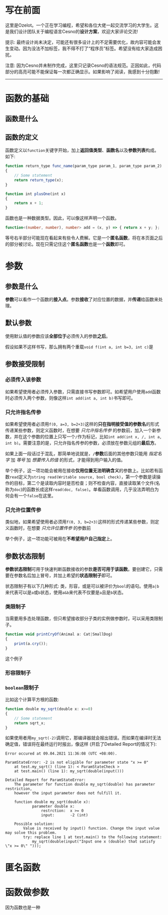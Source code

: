 写在前面
================

这里是Ozelot。一个正在学习编程，希望和各位大佬一起交流学习的大学生。这是我们设计团队关于编程语言Cesno的**设计方案**，欢迎大家评论交流!

提示: 最终设计尚未决定，可能还有很多设计上的不足需要优化，故内容可能会发生变动。因为没法不加标签，我不得不打了“程序员”标签。希望没有给大家造成困扰。

注意: 因为Cesno并未制作完成，这里只记录Cesno的语法规范。正因如此，代码部分的高亮可能不能保证每一次都正确显示。如果影响了阅读，我感到十分抱歉!

----

函数的基础
================

## 函数是什么



## 函数的定义

函数定义以`function`关键字开始，加上**返回值类型**、**函数名**以及**参数列表**构成。如下:

```typescript
function return_type func_name(param_type param_1, param_type param_2)
{
    // Some statement
    return return_type(x);
}
```

```typescript
function int plusOne(int x)
{
    return x + 1;
}
```

函数也是一种数据类型。因此，可以像这样声明一个函数。

```typescript
function<(number, number), number> add = (x, y) => { return x + y; };
```

等号右半部分可能现在看起来有些令人费解。它是一个**匿名函数**，将在本页面之后的部分被讨论。现在只需记住这个**匿名函数**也是一个**函数**即可。

# 参数

## 参数是什么

**参数**可以看作一个函数的**接入点**。参数**接收**了对应位置的数据，并**传递**给函数来处理。

## 默认参数

使用默认值的参数应该**全部位于**必须传入的参数**之后**。

假设如果不这样书写，那么拥有两个重载`void f(int a, int b=3, int c)`是

## 参数接受限制

### 必须传入该参数

如果希望使用者必须传入参数，只需直接书写参数即可。如希望用户使用`add`函数时必须传入两个参数，则像这样`int add(int a, int b)`书写即可。

### 只允许指名传参

如果希望使用者必须用`f(0, a=3, b=2+3)`这样的**只在指明接受值的参数名**的形式传递某些参数，则定义函数时，在想要 *只允许指名传参* 的参数前，加入一个新参数，并在这个参数的位置上只写一个`/`作为标记，比如`int add(int x, /, int a, int b)`。需要注意的是，只允许指名传参的参数，必须放在参数元组的**最后方**。

如果上面一段话过于混乱，那简单地说就是，**`/`参数**后面的其他参数只能用 *指定名字* 加 *等号* 加 *想要传入的值* 的形式，才能得到用户输入的值。

举个例子，这一项功能会被用在接收**仅用位置无法明确含义**的参数上。比如若有函数`read`定义为`string read(Writable source, bool check)`，第一个参数是读操作的目标，第二个是读取内容时是否检查；则不检查内容，直接读取某个文件(名称为`doc`)的函数长成这样`read(doc, false)`。单看函数调用，几乎没法弄明白为何会有一个`false`在这里。

### 只允许位置传参

类似地，如果希望使用者必须用`f(0, 3, b=2+3)`这样的形式传递某些参数，则定义函数时，在想要 *只允许位置传参* 的参数前

举个例子，这一项功能可被用在**不希望用户自己指定**上。

## 参数状态限制

**参数状态限制**可用于快速判断函数接收的参数**是否可用于该函数**。要创建它，只需要在参数名后加上冒号，并加上希望的**状态限制子**即可。

状态限制子有以下几种形式: 类，形容，或是可以被评价为`bool`的语句。使用`a|b`来代表可以是`a`或`b`状态，使用`a&b`来代表不仅要是`a`且是`b`状态。

### 类限制子

当需要用多态处理函数，但只希望接收部分子类的实例做参数时，可以采用类限制子。

```typescript
function void printCryOf(Animal a: Cat|SmallDog)
{
    print(a.cry());
}
```

这个例子

### 形容限制子

### `boolean`限制子

比如这个计算平方根的函数:

```typescript
function double my_sqrt(double x: x>=0)
{
    // Some statement
    return sqrt_x;
}
```

如果使用者用`my_sqrt(-2)`调用它，那编译器就会报出错误。而如果在编译时无法确定值，错误将在最终运行时报出，像这样 (开启了Detailed Report的情况下):

```
Error occured at 09.04.2021 11:36:08 (UTC +08:00).

ParamStateError: -2 is not eligible for parameter state "x >= 0"
    at test.my_sqrt() (line 1): < ParamStateCheck >
    at test.main() (line 1): my_sqrt(double(input()))

Detailed Report for ParamStateError:
    The parameter for function double my_sqrt(double) has parameter restriction,
    however the input parameter does not fulfill it.

    function double my_sqrt(double x):
            parameter double x:
                restrction:  x >= 0
                input:       -2 (int)
                
    Possible solution:
        Value is received by input() function. Change the input value may solve this problem.
        try: replace line 1 at test.main() to the following statement:
            my_sqrt(double(input("Input one x (double) that satisfy \"x >= 0\" ")));
```

# 匿名函数



# 函数做参数

因为函数也是一种

